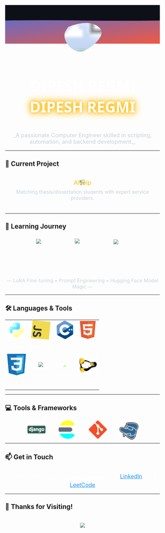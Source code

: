<!-- START OF ANIMATED GITHUB README -->
<div align="center">
  <!-- 1. Animated Fluid Background -->
  <svg width="100%" height="250px" viewBox="0 0 100 25" preserveAspectRatio="none" style="background:#0d1117;">
    <defs>
      <linearGradient id="bgGradient" x1="0%" y1="0%" x2="100%" y2="100%">
        <stop offset="0%" stop-color="#2196f3">
          <animate attributeName="stop-color" values="#2196f3;#e91e63;#2196f3" dur="12s" repeatCount="indefinite" />
        </stop>
        <stop offset="100%" stop-color="#e91e63">
          <animate attributeName="stop-color" values="#e91e63;#ffc107;#e91e63" dur="12s" repeatCount="indefinite" />
        </stop>
      </linearGradient>
    </defs>
    <path d="M0,10 Q25,15 50,10 T100,10 L100,25 L0,25 Z" fill="url(#bgGradient)">
      <animate attributeName="d" dur="8s" repeatCount="indefinite"
        values="M0,10 Q25,15 50,10 T100,10 L100,25 L0,25 Z; M0,10 Q25,5 50,10 T100,10 L100,25 L0,25 Z; M0,10 Q25,15 50,10 T100,10 L100,25 L0,25 Z" />
    </path>
  </svg>

  <!-- 2. Morphing Blob Avatar Container -->
  <svg width="200" height="200" viewBox="0 0 200 200" style="margin-top:-100px;">
    <defs>
      <clipPath id="blobClip">
        <path id="blobPath" d="M40,60 C20,90 60,130 100,120 C140,110 180,70 160,50 C140,30 100,20 60,30 Z">
          <animate attributeName="d" dur="7s" repeatCount="indefinite"
            values="M40,60 C20,90 60,130 100,120 C140,110 180,70 160,50 C140,30 100,20 60,30 Z;
                    M50,50 C30,80 80,140 110,120 C140,100 180,60 150,40 C130,20 90,30 50,50 Z;
                    M40,60 C20,90 60,130 100,120 C140,110 180,70 160,50 C140,30 100,20 60,30 Z" />
        </path>
      </clipPath>
    </defs>
    <image xlink:href="https://avatars.githubusercontent.com/u/your-avatar-id?v=4" width="200" height="200" clip-path="url(#blobClip)" />
  </svg>

  <!-- 3. Neon Outline Text with Glitch Effect -->
  <div style="font-family:'Segoe UI',sans-serif; position:relative; display:inline-block;">
    <h1 style="font-size:48px; color:#fff; text-transform:uppercase;">
      <span style="position:absolute; top:0; left:0; right:0; bottom:0; mix-blend-mode:overlay;">
        <span style="animation: glitch1 3s infinite; display:inline-block;">Dipesh Regmi</span>
      </span>
      <span style="animation: neonGlow 1.5s ease-in-out infinite;">Dipesh Regmi</span>
    </h1>
  </div>

  <!-- 4. Subtitle Waves Animation -->
  <p style="font-size:18px; color:#c9d1d9; animation: waveText 4s ease-in-out infinite;">
    _A passionate Computer Engineer skilled in scripting, automation, and backend development._
  </p>
</div>

---

## 🔭 Current Project

<div align="center" style="margin:40px 0;">
  <div style="display:inline-block; position:relative;">
    <img src="https://media.giphy.com/media/3o7buirYcmV5nSwIRW/giphy.gif" width="80"
         style="transform-origin:center; animation: spinSlow 10s linear infinite;" />
    <span style="position:absolute; top:50%; left:50%; transform:translate(-50%,-50%); font-size:20px; color:#fff;">
      <a href="https://github.com/dipesh7002/AHelp" style="color:#ffc107; text-decoration:none;">
        AHelp
      </a>
    </span>
  </div>
  <p style="margin-top:10px; color:#c9d1d9; font-size:16px; animation: fadeIn 2s ease both;">
    Matching thesis/dissertation students with expert service providers.
  </p>
</div>

---

## 🌱 Learning Journey

<div align="center" style="position:relative; height:120px;">
  <!-- Floating Icons -->
  <img src="https://media.giphy.com/media/26BRqU0x64fFGLCMU/giphy.gif" width="60"
       style="position:absolute; top:20px; left:20%; animation: float 5s ease-in-out infinite;" />
  <img src="https://media.giphy.com/media/3o6ZtaO9BZHcOjmErm/giphy.gif" width="60"
       style="position:absolute; top:10px; left:45%; animation: wobble 4s infinite;" />
  <img src="https://media.giphy.com/media/xT9IgzoKnwFNmISR8I/giphy.gif" width="60"
       style="position:absolute; top:20px; left:70%; animation: float 6s ease-in-out infinite;" />
</div>
<p align="center" style="font-size:16px; color:#c9d1d9; animation: fadeIn 3s ease both;">
  — LoRA Fine-tuning • Prompt Engineering • Hugging Face Model Magic —
</p>

---

## 🛠️ Languages & Tools

<div align="center">
  <table>
    <!-- Row 1 -->
    <tr>
      <td align="center">
        <img src="https://raw.githubusercontent.com/devicons/devicon/master/icons/python/python-original.svg" width="60"
             style="animation: pulseColor 4s infinite;"/>
        <p style="color:#fff;">Python</p>
      </td>
      <td align="center">
        <img src="https://raw.githubusercontent.com/devicons/devicon/master/icons/javascript/javascript-original.svg" width="60"
             style="animation: spinSlow 8s linear infinite;"/>
        <p style="color:#fff;">JavaScript</p>
      </td>
      <td align="center">
        <img src="https://raw.githubusercontent.com/devicons/devicon/master/icons/cplusplus/cplusplus-original.svg" width="60"
             style="animation: wobble 5s infinite;"/>
        <p style="color:#fff;">C++</p>
      </td>
      <td align="center">
        <img src="https://raw.githubusercontent.com/devicons/devicon/master/icons/html5/html5-original.svg" width="60"
             style="animation: fadeIn 3s ease both;"/>
        <p style="color:#fff;">HTML5</p>
      </td>
    </tr>
    <!-- Row 2 -->
    <tr>
      <td align="center">
        <img src="https://raw.githubusercontent.com/devicons/devicon/master/icons/css3/css3-original.svg" width="60"
             style="animation: rotateScale 6s infinite;"/>
        <p style="color:#fff;">CSS3</p>
      </td>
      <td align="center">
        <img src="https://www.vectorlogo.zone/logos/kotlinlang/kotlinlang-icon.svg" width="60"
             style="animation: neonGlow 2s ease-in-out infinite;"/>
        <p style="color:#fff;">Kotlin</p>
      </td>
      <td align="center">
        <img src="https://upload.wikimedia.org/wikipedia/commons/2/21/Matlab_Logo.png" width="60"
             style="animation: pulseColor 5s infinite;"/>
        <p style="color:#fff;">MATLAB</p>
      </td>
      <td align="center">
        <img src="https://raw.githubusercontent.com/devicons/devicon/master/icons/linux/linux-original.svg" width="60"
             style="animation: spinSlow 9s linear infinite;"/>
        <p style="color:#fff;">Linux</p>
      </td>
    </tr>
  </table>
</div>

---

## 💻 Tools & Frameworks

<div align="center" style="display:flex; justify-content:center; gap:40px; margin-top:20px;">
  <img src="https://raw.githubusercontent.com/devicons/devicon/master/icons/django/django-original.svg" width="60"
       style="animation: fadeIn 4s ease both;"/>
  <img src="https://raw.githubusercontent.com/devicons/devicon/master/icons/elasticsearch/elasticsearch-original.svg" width="60"
       style="animation: pulseColor 6s infinite;"/>
  <img src="https://raw.githubusercontent.com/devicons/devicon/master/icons/git/git-original.svg" width="60"
       style="animation: wobble 6s infinite;"/>
  <img src="https://raw.githubusercontent.com/devicons/devicon/master/icons/postgresql/postgresql-original.svg" width="60"
       style="animation: spinSlow 7s linear infinite;"/>
</div>

---

## 📫 Get in Touch

<div align="center" style="animation: popIn 2s ease both; margin-top:30px;">
  <p style="font-size:18px; color:#fff;">
    ✉️ <code>077bct027.dipesh@pcampus.edu.np</code> &nbsp; | &nbsp;
    🔗 <a href="https://linkedin.com/in/dipesh-regmi-941bab32b" style="color:#2196f3;">LinkedIn</a> &nbsp; | &nbsp;
    🔗 <a href="https://leetcode.com/user1063ha" style="color:#2196f3;">LeetCode</a>
  </p>
</div>

---

## 🎉 Thanks for Visiting!

<p align="center" style="margin-top:40px;">
  <img src="https://media.giphy.com/media/3oz8xLu4wEnWdJDORG/giphy.gif" width="160"
       style="animation: popIn 1s ease both;"/>
</p>

<!-- EMBEDDED ANIMATION STYLES -->
<svg xmlns="http://www.w3.org/2000/svg" style="display:none;">
  <style>
    @keyframes glitch1 { 0%{transform:translate(0)}20%{transform:translate(-3px,2px)}40%{transform:translate(-5px,-1px)}60%{transform:translate(3px,1px)}80%{transform:translate(2px,-2px)}100%{transform:translate(0)} }
    @keyframes neonGlow { 0%{text-shadow:0 0 5px #e91e63,0 0 10px #e91e63,0 0 20px #e91e63}50%{text-shadow:0 0 10px #ffc107,0 0 20px #ffc107,0 0 30px #ffc107}100%{text-shadow:0 0 5px #2196f3,0 0 10px #2196f3,0 0 20px #2196f3} }
    @keyframes waveText { 0%,100%{filter:hue-rotate(0deg)}50%{filter:hue-rotate(360deg)} }
    @keyframes float { 0%,100%{transform:translateY(0)}50%{transform:translateY(-10px)} }
    @keyframes spinSlow { from{transform:rotate(0deg)}to{transform:rotate(360deg)} }
    @keyframes fadeIn { from{opacity:0}to{opacity:1} }
    @keyframes wobble { 0%,100%{transform:rotate(0deg)}15%{transform:rotate(-3deg)}30%{transform:rotate(3deg)}45%{transform:rotate(-2deg)}60%{transform:rotate(2deg)}75%{transform:rotate(-1deg)} }
    @keyframes rotateScale { 0%{transform:scale(1)}50%{transform:scale(1.2)}100%{transform:scale(1)} }
    @keyframes pulseColor { 0%,100%{filter:brightness(1); }50%{filter:brightness(2);} }
    @keyframes popIn { 0%{transform:scale(0)}100%{transform:scale(1)} }
  </style>
</svg>

<!-- END OF ANIMATED README -->

